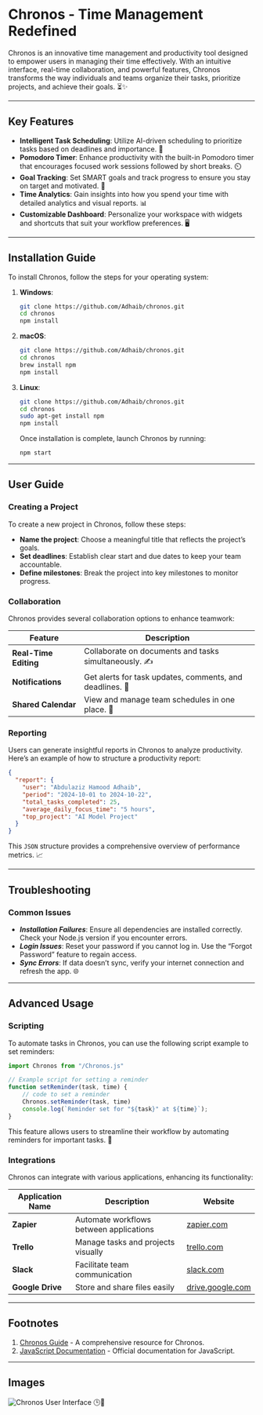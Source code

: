 # Chronos - Time Management Redefined

Chronos is an innovative time management and productivity tool designed to empower users in managing their time
effectively. With an intuitive interface, real-time collaboration, and powerful features, Chronos transforms the way
individuals and teams organize their tasks, prioritize projects, and achieve their goals. ⏳✨

---

## Key Features

- **Intelligent Task Scheduling**: Utilize AI-driven scheduling to prioritize tasks based on deadlines and importance.
  🧠
- **Pomodoro Timer**: Enhance productivity with the built-in Pomodoro timer that encourages focused work sessions
  followed by short breaks. ⏲️
- **Goal Tracking**: Set SMART goals and track progress to ensure you stay on target and motivated. 🎯
- **Time Analytics**: Gain insights into how you spend your time with detailed analytics and visual reports. 📊
- **Customizable Dashboard**: Personalize your workspace with widgets and shortcuts that suit your workflow preferences.
  🖥️

---

## Installation Guide

To install Chronos, follow the steps for your operating system:

1. **Windows**:
   ```bash
   git clone https://github.com/Adhaib/chronos.git
   cd chronos
   npm install
   ```

2. **macOS**:
   ```bash
   git clone https://github.com/Adhaib/chronos.git
   cd chronos
   brew install npm
   npm install
   ```

3. **Linux**:
   ```bash
   git clone https://github.com/Adhaib/chronos.git
   cd chronos
   sudo apt-get install npm
   npm install
   ```

   Once installation is complete, launch Chronos by running:
   ```bash
   npm start
   ```

---

## User Guide

### Creating a Project

To create a new project in Chronos, follow these steps:

- **Name the project**: Choose a meaningful title that reflects the project’s goals.
- **Set deadlines**: Establish clear start and due dates to keep your team accountable.
- **Define milestones**: Break the project into key milestones to monitor progress.

### Collaboration

Chronos provides several collaboration options to enhance teamwork:

| Feature               | Description                                              |
|-----------------------|----------------------------------------------------------|
| **Real-Time Editing** | Collaborate on documents and tasks simultaneously. ✍️    |
| **Notifications**     | Get alerts for task updates, comments, and deadlines. 🔔 |
| **Shared Calendar**   | View and manage team schedules in one place. 📅          |

### Reporting

Users can generate insightful reports in Chronos to analyze productivity. Here’s an example of how to structure a
productivity report:

```json
{
  "report": {
    "user": "Abdulaziz Hamood Adhaib",
    "period": "2024-10-01 to 2024-10-22",
    "total_tasks_completed": 25,
    "average_daily_focus_time": "5 hours",
    "top_project": "AI Model Project"
  }
}
```

This `JSON` structure provides a comprehensive overview of performance metrics. 📈

---

## Troubleshooting

### Common Issues

- _**Installation Failures**_: Ensure all dependencies are installed correctly. Check your Node.js version if you
  encounter errors.
- _**Login Issues**_: Reset your password if you cannot log in. Use the “Forgot Password” feature to regain access.
- _**Sync Errors**_: If data doesn’t sync, verify your internet connection and refresh the app. 🌐

---

## Advanced Usage

### Scripting

To automate tasks in Chronos, you can use the following script example to set reminders:

```javascript
import Chronos from "/Chronos.js"

// Example script for setting a reminder
function setReminder(task, time) {
    // code to set a reminder
    Chronos.setReminder(task, time)
    console.log(`Reminder set for "${task}" at ${time}`);
}
```

This feature allows users to streamline their workflow by automating reminders for important tasks. 🤖

### Integrations

Chronos can integrate with various applications, enhancing its functionality:

| Application Name | Description                             | Website                                      |
|------------------|-----------------------------------------|----------------------------------------------|
| **Zapier**       | Automate workflows between applications | [zapier.com](https://zapier.com)             |
| **Trello**       | Manage tasks and projects visually      | [trello.com](https://trello.com)             |
| **Slack**        | Facilitate team communication           | [slack.com](https://slack.com)               |
| **Google Drive** | Store and share files easily            | [drive.google.com](https://drive.google.com) |

---

## Footnotes

1. [Chronos Guide](https://www.Chronos.org/) - A comprehensive resource for Chronos.
2. [JavaScript Documentation](https://developer.mozilla.org/en-US/docs/Web/JavaScript) - Official documentation for
   JavaScript.

---

## Images

![Chronos User Interface](chronos_screenshot.png "Chronos UI Screenshot") 🕒🚀


